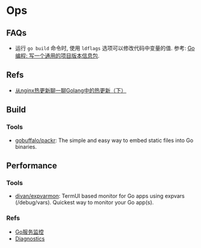 # Ops

## FAQs
* 运行 `go build` 命令时, 使用 `ldflags` 选项可以修改代码中变量的值. 参考: [Go 编程: 写一个通用的项目版本信息包](https://www.gitdig.com/go-build-version/).

## Refs
* [从nginx热更新聊一聊Golang中的热更新（下）](https://zhuanlan.zhihu.com/p/59196185)


## Build
### Tools
* [gobuffalo/packr](https://github.com/gobuffalo/packr): The simple and easy way to embed static files into Go binaries.


## Performance

### Tools
* [divan/expvarmon](https://github.com/divan/expvarmon): TermUI based monitor for Go apps using expvars (/debug/vars). Quickest way to monitor your Go app(s).

### Refs
* [Go服务监控](https://www.cnblogs.com/52fhy/p/11828448.html)
* [Diagnostics](https://cyningsun.github.io/07-21-2019/go-diagnostics-cn.html)
